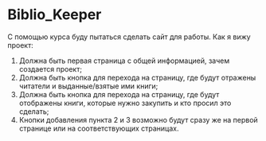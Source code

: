 # Biblio_Keeper
С помощью курса буду пытаться сделать сайт для работы.
Как я вижу проект:
1. Должна быть первая страница с общей информацией, зачем создается проект;
2. Должна быть кнопка для перехода на страницу, где будут отражены читатели и выданные/взятые ими книги;
3. Должна быть кнопка для перехода на страницу, где будут отображены книги, которые нужно закупить и кто просил это сделать;
4. Кнопки добавления пункта 2 и 3 возможно будут сразу же на первой странице или на соответствующих страницах.
